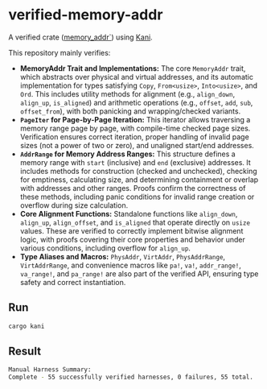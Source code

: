 # verified-memory-addr

A verified crate ([memory_addr`](https://github.com/arceos-org/axmm_crates/tree/main/memory_addr)) using [Kani](https://github.com/model-checking/kani).

This repository mainly verifies:

- **MemoryAddr Trait and Implementations:** The core `MemoryAddr` trait, which abstracts over physical and virtual addresses, and its automatic implementation for types satisfying `Copy`, `From<usize>`, `Into<usize>`, and `Ord`. This includes utility methods for alignment (e.g., `align_down`, `align_up`, `is_aligned`) and arithmetic operations (e.g., `offset`, `add`, `sub`, `offset_from`), with both panicking and wrapping/checked variants.
- **`PageIter` for Page-by-Page Iteration:** This iterator allows traversing a memory range page by page, with compile-time checked page sizes. Verification ensures correct iteration, proper handling of invalid page sizes (not a power of two or zero), and unaligned start/end addresses.
- **`AddrRange` for Memory Address Ranges:** This structure defines a memory range with `start` (inclusive) and `end` (exclusive) addresses. It includes methods for construction (checked and unchecked), checking for emptiness, calculating size, and determining containment or overlap with addresses and other ranges. Proofs confirm the correctness of these methods, including panic conditions for invalid range creation or overflow during size calculation.
- **Core Alignment Functions:** Standalone functions like `align_down`, `align_up`, `align_offset`, and `is_aligned` that operate directly on `usize` values. These are verified to correctly implement bitwise alignment logic, with proofs covering their core properties and behavior under various conditions, including overflow for `align_up`.
- **Type Aliases and Macros:** `PhysAddr`, `VirtAddr`, `PhysAddrRange`, `VirtAddrRange`, and convenience macros like `pa!`, `va!`, `addr_range!`, `va_range!`, and `pa_range!` are also part of the verified API, ensuring type safety and correct instantiation.

## Run

```bash
cargo kani
```

## Result

```bash
Manual Harness Summary:
Complete - 55 successfully verified harnesses, 0 failures, 55 total.
```
